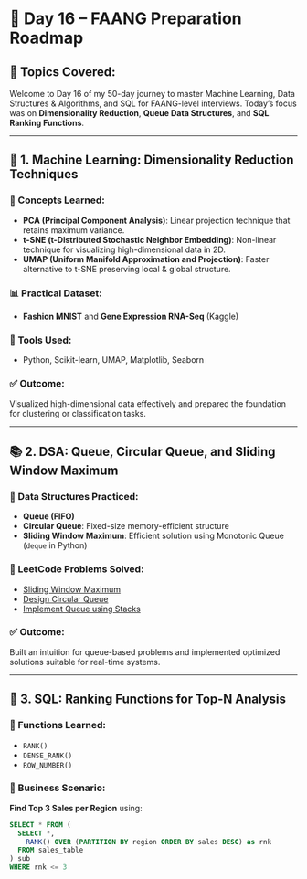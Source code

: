 # 🧠 Day 16 – FAANG Preparation Roadmap

## 🚀 Topics Covered:
Welcome to Day 16 of my 50-day journey to master Machine Learning, Data Structures & Algorithms, and SQL for FAANG-level interviews. Today’s focus was on **Dimensionality Reduction**, **Queue Data Structures**, and **SQL Ranking Functions**.

---

## 🧪 1. Machine Learning: Dimensionality Reduction Techniques

### 📌 Concepts Learned:
- **PCA (Principal Component Analysis)**: Linear projection technique that retains maximum variance.
- **t-SNE (t-Distributed Stochastic Neighbor Embedding)**: Non-linear technique for visualizing high-dimensional data in 2D.
- **UMAP (Uniform Manifold Approximation and Projection)**: Faster alternative to t-SNE preserving local & global structure.

### 📊 Practical Dataset:
- **Fashion MNIST** and **Gene Expression RNA-Seq** (Kaggle)
  
### 🔬 Tools Used:
- Python, Scikit-learn, UMAP, Matplotlib, Seaborn

### ✅ Outcome:
Visualized high-dimensional data effectively and prepared the foundation for clustering or classification tasks.

---

## 📚 2. DSA: Queue, Circular Queue, and Sliding Window Maximum

### 🧠 Data Structures Practiced:
- **Queue (FIFO)**
- **Circular Queue**: Fixed-size memory-efficient structure
- **Sliding Window Maximum**: Efficient solution using Monotonic Queue (`deque` in Python)

### 🧩 LeetCode Problems Solved:
- [Sliding Window Maximum](https://leetcode.com/problems/sliding-window-maximum/)
- [Design Circular Queue](https://leetcode.com/problems/design-circular-queue/)
- [Implement Queue using Stacks](https://leetcode.com/problems/implement-queue-using-stacks/)

### ✅ Outcome:
Built an intuition for queue-based problems and implemented optimized solutions suitable for real-time systems.

---

## 🧠 3. SQL: Ranking Functions for Top-N Analysis

### 🎯 Functions Learned:
- `RANK()`
- `DENSE_RANK()`
- `ROW_NUMBER()`

### 💼 Business Scenario:
**Find Top 3 Sales per Region** using:
```sql
SELECT * FROM (
  SELECT *,
    RANK() OVER (PARTITION BY region ORDER BY sales DESC) as rnk
  FROM sales_table
) sub
WHERE rnk <= 3

